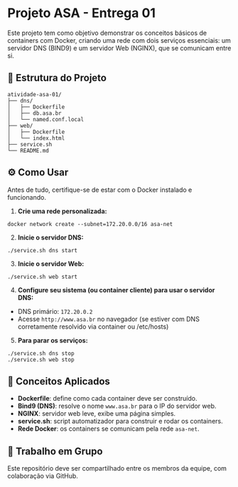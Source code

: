 # Projeto ASA - Entrega 01

Este projeto tem como objetivo demonstrar os conceitos básicos de containers com Docker, criando uma rede com dois serviços essenciais: um servidor DNS (BIND9) e um servidor Web (NGINX), que se comunicam entre si.

## 📁 Estrutura do Projeto

```
atividade-asa-01/
├── dns/
│   ├── Dockerfile
│   ├── db.asa.br
│   └── named.conf.local
├── web/
│   ├── Dockerfile
│   └── index.html
├── service.sh
└── README.md
```

## ⚙️ Como Usar

Antes de tudo, certifique-se de estar com o Docker instalado e funcionando.

1. **Crie uma rede personalizada:**

```
docker network create --subnet=172.20.0.0/16 asa-net
```

2. **Inicie o servidor DNS:**

```
./service.sh dns start
```

3. **Inicie o servidor Web:**

```
./service.sh web start
```

4. **Configure seu sistema (ou container cliente) para usar o servidor DNS:**

- DNS primário: `172.20.0.2`
- Acesse `http://www.asa.br` no navegador (se estiver com DNS corretamente resolvido via container ou /etc/hosts)

5. **Para parar os serviços:**

```
./service.sh dns stop
./service.sh web stop
```

## 🧠 Conceitos Aplicados

- **Dockerfile**: define como cada container deve ser construído.
- **Bind9 (DNS)**: resolve o nome `www.asa.br` para o IP do servidor web.
- **NGINX**: servidor web leve, exibe uma página simples.
- **service.sh**: script automatizador para construir e rodar os containers.
- **Rede Docker**: os containers se comunicam pela rede `asa-net`.

## 👥 Trabalho em Grupo

Este repositório deve ser compartilhado entre os membros da equipe, com colaboração via GitHub.

